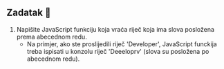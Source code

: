 ## Zadatak 📝

1. Napišite JavaScript funkciju koja vraća riječ koja ima slova posložena prema abecednom redu.
    - Na primjer, ako ste proslijedili riječ 'Developer', JavaScript funckija treba ispisati u konzolu riječ 'Deeeloprv' (slova su posložena po abecednom redu).